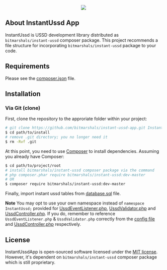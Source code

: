 <p align="center"><img src="https://avatars1.githubusercontent.com/u/30041331?v=4&s=80"></p>

## About InstantUssd App

InstantUssd is USSD development library distributed as <code>bitmarshals/instant-ussd</code> composer package. This project recommends a file structure for incorporating <code>bitmarshals/instant-ussd</code> package to your code.

Requirements
------------

Please see the [composer.json](composer.json) file.

Installation
------------

### Via Git (clone)

First, clone the repository to the approriate folder within your project:

```bash
# git clone https://github.com/bitmarshals/instant-ussd-app.git InstantUssd
$ cd path/to/install
# remove .git directory; you no longer need it
$ rm -Rvf .git
```

At this point, you need to use [Composer](https://getcomposer.org/) to install
dependencies. Assuming you already have Composer:

```bash
$ cd path/to/project/root
# install bitmarshals/instant-ussd composer package via the command
# php composer.phar require bitmarshals/instant-ussd:dev-master
# OR
$ composer require bitmarshals/instant-ussd:dev-master
```

Finally, import instant ussd tables from [database.sql](config/database.sql) file.

<b>Note</b> You may opt to use your own namespace instead of <code>namespace InstantUssd;</code> provided for [UssdEventListener.php](UssdEventListener.php), [UssdValidator.php](UssdValidator.php) and [UssdController.php](UssdController.php). If you do, remember to reference <code>UssdEventListener.php</code> & <code>UssdValidator.php</code> correctly from the [config file](config/iussd.config.php#L5) and [UssdController.php](UssdController.php#L9) respectively.

## License

InstantUssdApp is open-sourced software licensed under the [MIT license](http://opensource.org/licenses/MIT). However, it's dependent on <code>bitmarshals/instant-ussd</code> composer package which is still proprietary.
